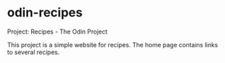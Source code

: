 # odin-recipes
Project: Recipes - The Odin Project

This project is a simple website for recipes. The home page contains links to several recipes.